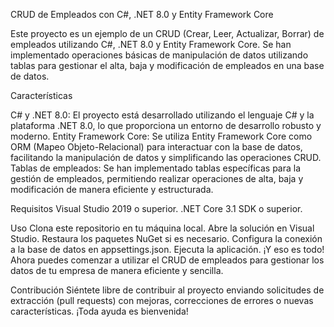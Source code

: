 CRUD de Empleados con C#, .NET 8.0 y Entity Framework Core

Este proyecto es un ejemplo de un CRUD (Crear, Leer, Actualizar, Borrar) de empleados utilizando C#, .NET 8.0 y Entity Framework Core. Se han implementado operaciones básicas de manipulación de datos utilizando tablas para gestionar el alta, baja y modificación de empleados en una base de datos.

Características

C# y .NET 8.0: El proyecto está desarrollado utilizando el lenguaje C# y la plataforma .NET 8.0, lo que proporciona un entorno de desarrollo robusto y moderno.
Entity Framework Core: Se utiliza Entity Framework Core como ORM (Mapeo Objeto-Relacional) para interactuar con la base de datos, facilitando la manipulación de datos y simplificando las operaciones CRUD.
Tablas de empleados: Se han implementado tablas específicas para la gestión de empleados, permitiendo realizar operaciones de alta, baja y modificación de manera eficiente y estructurada.


Requisitos
Visual Studio 2019 o superior.
.NET Core 3.1 SDK o superior.

Uso
Clona este repositorio en tu máquina local.
Abre la solución en Visual Studio.
Restaura los paquetes NuGet si es necesario.
Configura la conexión a la base de datos en appsettings.json.
Ejecuta la aplicación.
¡Y eso es todo! Ahora puedes comenzar a utilizar el CRUD de empleados para gestionar los datos de tu empresa de manera eficiente y sencilla.

Contribución
Siéntete libre de contribuir al proyecto enviando solicitudes de extracción (pull requests) con mejoras, correcciones de errores o nuevas características. ¡Toda ayuda es bienvenida!
